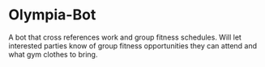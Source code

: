 # Olympia-Bot
A bot that cross references work and group fitness schedules. Will let interested parties know of group fitness opportunities they can attend and what gym clothes to bring.
